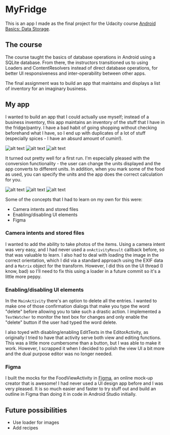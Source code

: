 # MyFridge

This is an app I made as the final project for the Udacity course [Android Basics: Data Storage](https://www.udacity.com/course/android-basics-data-storage--ud845).

## The course
The course taught the basics of database operations in Android using a SQLite database. From there, the instructors transitioned us to using Loaders and ContentResolvers instead of direct database operations, for better UI responsiveness and inter-operability between other apps.

The final assignment was to build an app that maintains and displays a list of inventory for an imaginary business.

## My app
I wanted to build an app that I could actually use myself; instead of a business inventory, this app maintains an inventory of the stuff that I have in the fridge/pantry. I have a bad habit of going shopping without checking beforehand what I have, so I end up with duplicates of a lot of stuff (especially spices - I have an absurd amount of cumin!).

![alt text](https://github.com/marshallaf/MyFridge/blob/master/screen1_w280.jpg "Main app screen")
![alt text](https://github.com/marshallaf/MyFridge/blob/master/screen2_w280.jpg "Editor activity")
![alt text](https://github.com/marshallaf/MyFridge/blob/master/screen3_w280.jpg "View activity")

It turned out pretty well for a first run. I'm especially pleased with the conversion functionality - the user can change the units displayed and the app converts to different units. In addition, when you mark some of the food as used, you can specify the units and the app does the correct calculation for you.

![alt text](https://github.com/marshallaf/MyFridge/blob/master/screen4_w280.jpg "Units converted")
![alt text](https://github.com/marshallaf/MyFridge/blob/master/screen5_w280.jpg "Using food")
![alt text](https://github.com/marshallaf/MyFridge/blob/master/screen6_w280.jpg "Food used")

Some of the concepts that I had to learn on my own for this were:
* Camera intents and stored files
* Enabling/disabling UI elements
* Figma

### Camera intents and stored files
I wanted to add the ability to take photos of the items. Using a camera intent was very easy, and I had never used a `onActivityResult` callback before, so that was valuable to learn. I also had to deal with loading the image in the correct orientation, which I did via a standard approach using the EXIF data and a `Matrix` object for the transform. However, I did this on the UI thread (I know, bad) so I'll need to fix this using a loader in a future commit so it's a little more peppy.

### Enabling/disabling UI elements
In the `MainActivity` there's an option to delete all the entries. I wanted to make one of those confirmation dialogs that make you type the word "delete" before allowing you to take such a drastic action. I implemented a `TextWatcher` to monitor the text box for changes and only enable the "delete" button if the user had typed the word delete.

I also toyed with disabling/enabling EditTexts in the EditorActivity, as originally I tried to have that activity serve both view and editing functions. This was a little more cumbersome than a button, but I was able to make it work. However, I scrapped it when I decided to polish the view UI a bit more and the dual purpose editor was no longer needed.

### Figma
I built the mocks for the FoodViewActivity in [Figma](https://www.figma.com/), an online mock-up creator that is awesome! I had never used a UI design app before and I was very pleased. It is so much easier and faster to try stuff out and build an outline in Figma than doing it in code in Android Studio initially.

## Future possibilities
* Use loader for images
* Add recipes